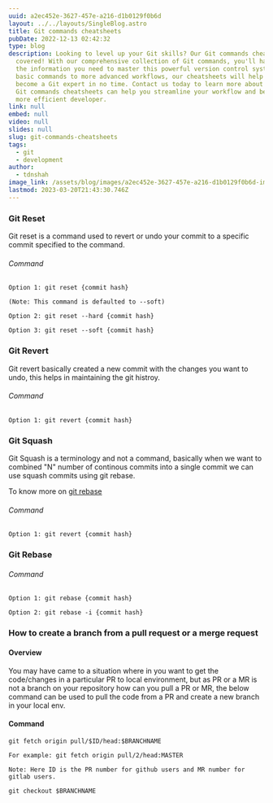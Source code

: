 ```yaml
---
uuid: a2ec452e-3627-457e-a216-d1b0129f0b6d
layout: ../../layouts/SingleBlog.astro
title: Git commands cheatsheets
pubDate: 2022-12-13 02:42:32
type: blog
description: Looking to level up your Git skills? Our Git commands cheatsheets have you
  covered! With our comprehensive collection of Git commands, you'll have all
  the information you need to master this powerful version control system. From
  basic commands to more advanced workflows, our cheatsheets will help you
  become a Git expert in no time. Contact us today to learn more about how our
  Git commands cheatsheets can help you streamline your workflow and become a
  more efficient developer.
link: null
embed: null
video: null
slides: null
slug: git-commands-cheatsheets
tags:
  - git
  - development
author:
  - tdnshah
image_link: /assets/blog/images/a2ec452e-3627-457e-a216-d1b0129f0b6d-img-1.png
lastmod: 2023-03-20T21:43:30.746Z
---
```


### <a id="#git_reset">Git Reset</a>

Git reset is a command used to revert or undo your commit to a specific commit specified to the command.

###### Command
```
Option 1: git reset {commit hash}

(Note: This command is defaulted to --soft)

Option 2: git reset --hard {commit hash}

Option 3: git reset --soft {commit hash}

```

###  <a id="#git_revert">Git Revert</a>

Git revert basically created a new commit with the changes you want to undo, this helps in maintaining the git histroy.


###### Command 

```
Option 1: git revert {commit hash}

```


###  <a id="#git_squash">Git Squash</a>

Git Squash is a terminology and not a command, basically when we want to combined "N" number of continous commits into a single commit we can use squash commits using git rebase.

To know more on [git rebase](#git-rebase) 


###### Command 

```
Option 1: git revert {commit hash}

```


###  <a id="#git_rebase">Git Rebase</a>

###### Command 

```
Option 1: git rebase {commit hash}

Option 2: git rebase -i {commit hash}

```
###  <a id="#branch_from_pull_request">How to create a branch from a pull request or a merge request</a>

#### Overview 
You may have came to a situation where in you want to get the code/changes in a particular PR to local environment, but as PR or a MR is not a branch on your repository how can you pull a PR or MR, the below command can be used to pull the code from a PR and create a new branch in your local env.
#### Command
```
git fetch origin pull/$ID/head:$BRANCHNAME

For example: git fetch origin pull/2/head:MASTER

Note: Here ID is the PR number for github users and MR number for gitlab users.

git checkout $BRANCHNAME

```

